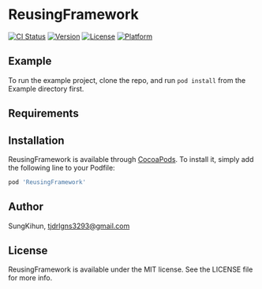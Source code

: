 # ReusingFramework

[![CI Status](https://img.shields.io/travis/SungKihun/ReusingFramework.svg?style=flat)](https://travis-ci.org/SungKihun/ReusingFramework)
[![Version](https://img.shields.io/cocoapods/v/ReusingFramework.svg?style=flat)](https://cocoapods.org/pods/ReusingFramework)
[![License](https://img.shields.io/cocoapods/l/ReusingFramework.svg?style=flat)](https://cocoapods.org/pods/ReusingFramework)
[![Platform](https://img.shields.io/cocoapods/p/ReusingFramework.svg?style=flat)](https://cocoapods.org/pods/ReusingFramework)

## Example

To run the example project, clone the repo, and run `pod install` from the Example directory first.

## Requirements

## Installation

ReusingFramework is available through [CocoaPods](https://cocoapods.org). To install
it, simply add the following line to your Podfile:

```ruby
pod 'ReusingFramework'
```

## Author

SungKihun, tjdrlgns3293@gmail.com

## License

ReusingFramework is available under the MIT license. See the LICENSE file for more info.
